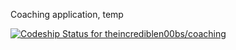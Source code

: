 Coaching application, temp

[ ![Codeship Status for theincrediblen00bs/coaching](https://codeship.com/projects/244a73b0-f3ed-0132-1d7d-16cf317d1634/status?branch=master)](https://codeship.com/projects/85486)